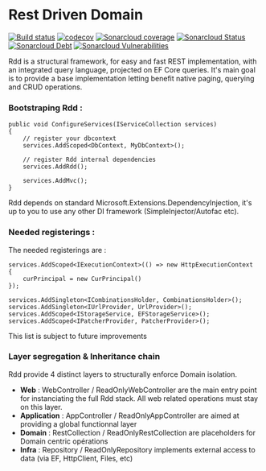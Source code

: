 # Rest Driven Domain

[![Build status](https://ci.appveyor.com/api/projects/status/edtq86puuj8qma2h?svg=true)](https://ci.appveyor.com/project/LuccaIntegration/restdrivendomain)
[![codecov](https://codecov.io/gh/LuccaSA/RestDrivenDomain/branch/master/graph/badge.svg)](https://codecov.io/gh/LuccaSA/RestDrivenDomain)
[![Sonarcloud coverage](https://sonarcloud.io/api/project_badges/measure?project=RestDrivenDomain&metric=coverage)](https://sonarcloud.io/dashboard?id=RestDrivenDomain)
[![Sonarcloud Status](https://sonarcloud.io/api/project_badges/measure?project=RestDrivenDomain&metric=alert_status)](https://sonarcloud.io/dashboard?id=RestDrivenDomain)
[![Sonarcloud Debt](https://sonarcloud.io/api/project_badges/measure?project=RestDrivenDomain&metric=sqale_index)](https://sonarcloud.io/dashboard?id=RestDrivenDomain)
[![Sonarcloud Vulnerabilities](https://sonarcloud.io/api/project_badges/measure?project=RestDrivenDomain&metric=vulnerabilities)](https://sonarcloud.io/dashboard?id=RestDrivenDomain)


Rdd is a structural framework, for easy and fast REST implementation, with an integrated query language, projected on EF Core queries.  It's main goal is to provide a base implementation letting benefit native paging, querying and CRUD operations.

### Bootstraping Rdd : 

``` charp
public void ConfigureServices(IServiceCollection services)
{
    // register your dbcontext
    services.AddScoped<DbContext, MyDbContext>();

    // register Rdd internal dependencies
    services.AddRdd();
 
    services.AddMvc();
}
```

Rdd depends on standard Microsoft.Extensions.DependencyInjection, it's up to you to use any other DI framework (SimpleInjector/Autofac etc).

### Needed registerings : 

The needed registerings are : 

``` charp
services.AddScoped<IExecutionContext>(() => new HttpExecutionContext
{
    curPrincipal = new CurPrincipal()
});

services.AddSingleton<ICombinationsHolder, CombinationsHolder>();
services.AddSingleton<IUrlProvider, UrlProvider>();
services.AddScoped<IStorageService, EFStorageService>();
services.AddScoped<IPatcherProvider, PatcherProvider>();
```

This list is subject to future improvements

### Layer segregation & Inheritance chain

Rdd provide 4 distinct layers to structurally enforce Domain isolation.
- **Web** : WebController / ReadOnlyWebController are the main entry point for instanciating the full Rdd stack. All web related operations must stay on this layer.
- **Application** : AppController / ReadOnlyAppController are aimed at providing a global functionnal layer
- **Domain** : RestCollection / ReadOnlyRestCollection are placeholders for Domain centric opérations
- **Infra** : Repository / ReadOnlyRepository implements external access to data (via EF, HttpClient, Files, etc)

